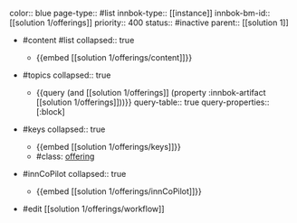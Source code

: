 color:: blue
page-type:: #list
innbok-type:: [[instance]]
innbok-bm-id:: [[solution 1/offerings]]
priority:: 400
status:: #inactive
parent:: [[solution 1]]

- #content #list
  collapsed:: true
	- {{embed [[solution 1/offerings/content]]}}
- #topics
   collapsed:: true
    - {{query (and [[solution 1/offerings]] (property :innbok-artifact [[solution 1/offerings]]))}}
      query-table:: true
      query-properties:: [:block]
- #keys
  collapsed:: true
	- {{embed [[solution 1/offerings/keys]]}}
	- #class: [offering](https://go.innbok.com/#/page/innBoK%2Fclass%2Foffering)
- #innCoPilot
   collapsed:: true
	 - {{embed [[solution 1/offerings/innCoPilot]]}}

- #edit [[solution 1/offerings/workflow]]

